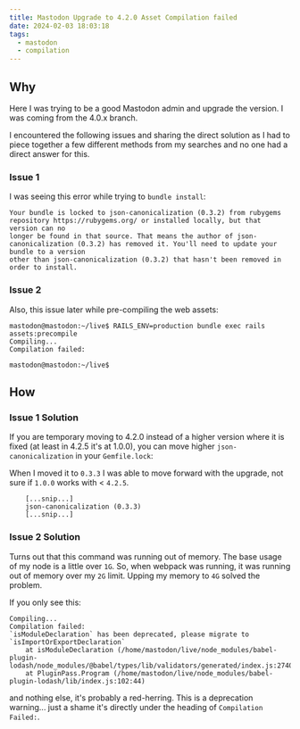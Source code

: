 ```yaml
---
title: Mastodon Upgrade to 4.2.0 Asset Compilation failed
date: 2024-02-03 18:03:18
tags:
  - mastodon
  - compilation
---
```


## Why
Here I was trying to be a good Mastodon admin and upgrade the version. I was coming from the 4.0.x branch.

I encountered the following issues and sharing the direct solution as I had to piece together a few different
methods from my searches and no one had a direct answer for this.

### Issue 1
I was seeing this error while trying to `bundle install`:

```
Your bundle is locked to json-canonicalization (0.3.2) from rubygems repository https://rubygems.org/ or installed locally, but that version can no
longer be found in that source. That means the author of json-canonicalization (0.3.2) has removed it. You'll need to update your bundle to a version
other than json-canonicalization (0.3.2) that hasn't been removed in order to install.
```

### Issue 2
Also, this issue later while pre-compiling the web assets:

```
mastodon@mastodon:~/live$ RAILS_ENV=production bundle exec rails assets:precompile
Compiling...
Compilation failed:

mastodon@mastodon:~/live$ 
```

## How

### Issue 1 Solution
If you are temporary moving to 4.2.0 instead of a higher version where it is fixed (at least in 4.2.5 it's at 1.0.0),
you can move higher `json-canonicalization` in your `Gemfile.lock`:

When I moved it to `0.3.3` I was able to move forward with the upgrade, not sure if `1.0.0` works with < `4.2.5`.

```
    [...snip...]
    json-canonicalization (0.3.3)
    [...snip...]
```

### Issue 2 Solution
Turns out that this command was running out of memory. The base usage of my node is a little over `1G`. 
So, when webpack was running, it was running out of memory over my `2G` limit. Upping my memory to `4G`
solved the problem.

If you only see this:
```
Compiling...
Compilation failed:
`isModuleDeclaration` has been deprecated, please migrate to `isImportOrExportDeclaration`
    at isModuleDeclaration (/home/mastodon/live/node_modules/babel-plugin-lodash/node_modules/@babel/types/lib/validators/generated/index.js:2740:35)
    at PluginPass.Program (/home/mastodon/live/node_modules/babel-plugin-lodash/lib/index.js:102:44)
```
and nothing else, it's probably a red-herring. This is a deprecation warning... just a shame it's directly under
the heading of `Compilation Failed:`.